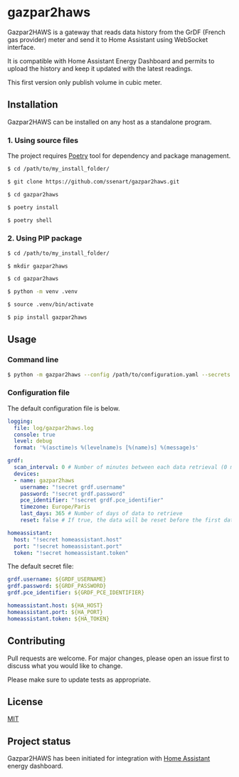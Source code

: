 # gazpar2haws
Gazpar2HAWS is a gateway that reads data history from the GrDF (French gas provider) meter and send it to Home Assistant using WebSocket interface.

It is compatible with Home Assistant Energy Dashboard and permits to upload the history and keep it updated with the latest readings.

This first version only publish volume in cubic meter.

## Installation

Gazpar2HAWS can be installed on any host as a standalone program.

### 1. Using source files

The project requires [Poetry](https://python-poetry.org/) tool for dependency and package management.

```sh
$ cd /path/to/my_install_folder/

$ git clone https://github.com/ssenart/gazpar2haws.git

$ cd gazpar2haws

$ poetry install

$ poetry shell

```

### 2. Using PIP package

```sh
$ cd /path/to/my_install_folder/

$ mkdir gazpar2haws

$ cd gazpar2haws

$ python -m venv .venv

$ source .venv/bin/activate

$ pip install gazpar2haws

```

## Usage

### Command line

```sh
$ python -m gazpar2haws --config /path/to/configuration.yaml --secrets /path/to/secrets.yaml
```

### Configuration file

The default configuration file is below.

```yaml
logging:
  file: log/gazpar2haws.log
  console: true
  level: debug
  format: '%(asctime)s %(levelname)s [%(name)s] %(message)s'

grdf:
  scan_interval: 0 # Number of minutes between each data retrieval (0 means no scan: a single data retrieval at startup, then stops).
  devices:
  - name: gazpar2haws
    username: "!secret grdf.username"
    password: "!secret grdf.password"
    pce_identifier: "!secret grdf.pce_identifier"
    timezone: Europe/Paris
    last_days: 365 # Number of days of data to retrieve
    reset: false # If true, the data will be reset before the first data retrieval

homeassistant:
  host: "!secret homeassistant.host"
  port: "!secret homeassistant.port"
  token: "!secret homeassistant.token"
```

The default secret file:

```yaml
grdf.username: ${GRDF_USERNAME}
grdf.password: ${GRDF_PASSWORD}
grdf.pce_identifier: ${GRDF_PCE_IDENTIFIER}

homeassistant.host: ${HA_HOST}
homeassistant.port: ${HA_PORT}
homeassistant.token: ${HA_TOKEN}
```

## Contributing
Pull requests are welcome. For major changes, please open an issue first to discuss what you would like to change.

Please make sure to update tests as appropriate.

## License
[MIT](https://choosealicense.com/licenses/mit/)

## Project status
Gazpar2HAWS has been initiated for integration with [Home Assistant](https://www.home-assistant.io/) energy dashboard.



